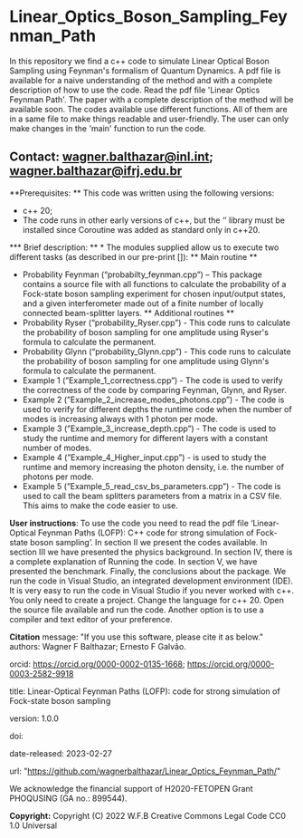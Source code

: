 # Linear_Optics_Boson_Sampling_Feynman_Path

In this repository we find a c++ code to simulate Linear Optical Boson Sampling using Feynman's formalism of Quantum Dynamics. 
A pdf file is available for a naive understanding of the method and with a complete description of how to use the code. Read the pdf file 'Linear Optics Feynman Path'. The paper with a complete description of the method will be available soon.
The codes available use different functions. All of them are in a same file to make things readable and user-friendly. The user can only make changes in the 'main' function to run the code.

Contact: wagner.balthazar@inl.int; wagner.balthazar@ifrj.edu.br
-------------------------------------------------------------------------------


**Prerequisites:
** This code was written using the following versions:
* c++ 20;
* The code runs in other early versions of c++, but the ‘<coroutine>’ library must be installed since Coroutine was added as standard only in c++20.

*** Brief description: ** *
The modules supplied allow us to execute two different tasks (as described in our pre-print []):
** Main routine **
* Probability Feynman (“probabilty_feynman.cpp”) – This package contains a source file with all functions to calculate the probability of a Fock-state boson sampling experiment for chosen input/output states, and a given interferometer made out of a finite number of locally connected beam-splitter layers.
** Additional routines **
* Probability Ryser (“probability_Ryser.cpp”) - This code runs to calculate the probability of boson sampling for one amplitude using Ryser's formula to calculate the permanent.
* Probability Glynn (“probability_Glynn.cpp”) - This code runs to calculate the probability of boson sampling for one amplitude using Glynn's formula to calculate the permanent. 
* Example 1 (”Example_1_correctness.cpp”) - The code is used to verify the correctness of the code by comparing Feynman, Glynn, and Ryser.
* Example 2 (”Example_2_increase_modes_photons.cpp”) - The code is used to verify for different depths the runtime code when the number of modes is increasing always
with 1 photon per mode. 
* Example 3 (”Example_3_increase_depth.cpp”) - The code is used to study the runtime and memory for different layers with a constant number of modes.
* Example 4 (”Example_4_Higher_input.cpp”) - is used to study the runtime and memory increasing the photon density, i.e. the number of photons per mode.
* Example 5 (”Example_5_read_csv_bs_parameters.cpp”) - The code is used to call the beam splitters parameters from a matrix in a CSV file. This aims to make the code easier to use.

**User instructions**:
To use the code you need to read the pdf file ‘Linear-Optical Feynman Paths (LOFP): C++ code for strong simulation of Fock-state boson sampling’. In section II we present the codes available. In section III we have presented the physics background. In section IV, there is a complete explanation of Running the code. In section V, we have presented the benchmark. Finally, the conclusions about the package.
We run the code in Visual Studio, an integrated development environment (IDE). It is very easy to run the code in Visual Studio if you never worked with c++. You only need to create a project. Change the language for c++ 20. Open the source file available and run the code. Another option is to use a compiler and text editor of your preference. 
  
**Citation**
message: "If you use this software, please cite it as below."
authors: Wagner F Balthazar; Ernesto F Galvão.
  
orcid: https://orcid.org/0000-0002-0135-1668; https://orcid.org/0000-0003-2582-9918
  
title: Linear-Optical Feynman Paths (LOFP): code for strong simulation of Fock-state boson sampling

version: 1.0.0

doi: 

date-released: 2023-02-27

url: "https://github.com/wagnerbalthazar/Linear_Optics_Feynman_Path/"

We acknowledge the financial support of H2020-FETOPEN Grant PHOQUSING (GA no.: 899544).

**Copyright:**
Copyright (C) 2022  W.F.B
Creative Commons Legal Code CC0 1.0 Universal
